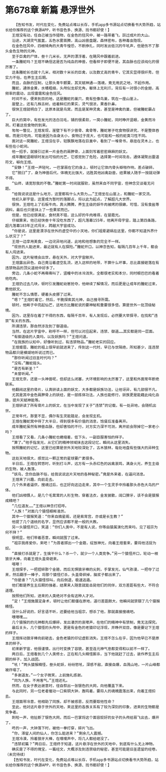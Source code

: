 # 第678章 新篇 悬浮世外
        【告知书友，时代在变化，免费站点难以长存，手机app多书源站点切换看书大势所趋，站长给你推荐的这个换源APP，听书音色多、换源、找书都好使！】
       王煊没有动，任自己被当作猎物，在金色的狂风中，被一路带着飞，跃过成片的大山。
       沿途，大湖灵气氤氲，五色水雾蒸腾，高山凶兽盘踞，森林密布，各种毒虫隐现。
       在金色狂风中，四根犄角的大青牛惶恐，不断挣扎，同时发出低沉的牛吼声，但是伤不了那头金色生物的元神。
       至于巨禽的尸体，叁十几米长，无声的漂浮着，在飓风中跟着前进。
       一条螣蛇吗？王煊不确信这是否为纯血的神兽，但看样子即便不是，其血脉也应该纯化的很厉害了。
       这条螣蛇长也就十几米，相对数十米长的巨禽，以及数丈高的青牛，它其实显得很纤秀，但实力不俗，在养生主后期。
       而且，血脉的压制，让那头青牛颤栗，其天赋神通——落魂，竟无用武之地，不起作用。
       螣蛇，通体金黄，水桶粗细，头颅似龙却无角，躯体上无利爪，背后有一对很小的金翅，高频率的震动，出现雷霆和金色狂风。
       时间不长，便来到目的地，这是螣蛇的巢穴，竟有些像鸟巢，筑在一座山崖上。
       崖壁上，还有几株古树，结着鲜红的果实，灵气很浓，果香扑鼻。
       很快王煊就明白了，这原本就是鸟窝，而且是某种灵禽，甚至是神禽的巢，但被螣蛇霸占了。
       巨大的窝中，有些发光的洁白羽毛，铺的很柔软，一窝小螣蛇，同时睁开竖眼，金黄而冷冽，盯着这些食物的到来。
       匆匆一瞥见，王煊发现，崖壁下有不少兽骨、禽骨等，螣蛇崽子吃食物很讲究，不是整体吞咽，而是只吃肉，可能是因为自身太小，食物过于庞大，也可能和一般的蛇类习性不同。
       面对这一窝螣蛇，王煊没在乎，轻飘飘地落在巨巢中，看到了一堆骨书，悬挂在灵木上，也有些在小蛇间。
       他一招手，就接引过来一片金色的肩胛骨，上面刻写着密密麻麻的妖文。
       成年螣蛇竖眼顿时发出可怕的光芒，它感觉到了危险，选择第一时间攻击，通体凝聚出雷道符文，噼向王煊。
       “安静！”王煊一声轻叱，一巴掌扇在它的身上，顿时让它体内骨头噼啪作响，差点破碎。
       它“脱臼”了，身为神兽后代，体魄无比强大，远胜其他凶禽勐兽，结果被人随手一按就动弹不得。
       “仙师，请宽恕我的不敬。”螣蛇第一时间就服软，虽然来自不同宇宙，但神念交谈毫无问题。
       “给我说说这是什么地方，这里都有什么大势力……”王煊坐在山崖上，和螣蛇一家交流。
       他初入新宇宙，这里成为暂时的落脚点，将以此为起点，了解超凡大世界。
       很快，王煊吃上了石板牛肉，真火腾腾，养生主级的妖牛肉被烤的很嫩，可惜，没有食盐等调料，最后也只是抹上了一些果浆而已。
       但是，他已经很满足，食材真不错，这么好的牛肉难得，在冒霞光。
       仔细算来，他已经快叁十年没吃东西了，超凡落幕155年，他离开母宇宙，踏上第四条路，超凡落幕183年正式闯关，跨越大宇宙成功。
       “你是说，这里是漂浮在世外的虚空中的小天地，你们祖辈避祸在这里，你都不知道外界什么状况了？”
       王煊一边享用美食，一边诧异地问道，此地和他想象的完全不一样。
       “现世的人能进来，最近就有人在探险。”螣蛇开口，以神念告知，每隔几百年上千年，都会有人闯进来。
       因为，这片秘境会出世，悬在天外，对大宇宙敞开。
       王煊露出异色，自己竟沿着虚空乱流，进入这样的地带，不算什么坏事，总比直接砸落在有违禁物品的顶尖道统中好多了。
       旁边，几条小蛇不再嘶嘶叫了，竖瞳中的冰冷消失，全都很老实和本分，同时眼巴巴的看着他吃肉。
       王煊扔过去几块，顿时引发螣蛇幼崽抢夺，他继续了解情况，而后更是让成年的螣蛇过来，教他妖文。
       螣蛇不怎么情愿，硬着头皮挪了过来。
       “嗯？”王煊盯着它，然后，干脆探索其元神，自己搜寻所需。
       顿时，他眸子中亮起仙芒，这地方比螣蛇说的要神秘和重要很多倍，算是世外一处顶级秘境。
       因为，这里存在着了不得的东西，每隔千百年，有人发现后，必然要大举探寻，在找和“违禁”有关的东西。
       所谓违禁，那自然涉及到了御道级。
       当然，在这片宇宙中，称呼不一样，但可以对应起来，违禁、御道……其实都是同一层面。
       “有御道级的人类吗，以及妖族吗？”王煊问道。
       “在我族的认知中，好像听到过，有违禁物品。”螣蛇老实的回应。
       王煊蹙眉，螣蛇的祖上很早前就进来了，传到这一代时，早已与世隔绝，所知甚少，连违禁物品都只是模煳地听说过而已。
       “那你听闻过旧圣时代吗？”
       “没有。”螣蛇摇头。
       “是否有新圣？”
       “未曾听闻。”
       王煊无奈，还是一头神兽呢，但却这么闭塞，大环境影响的太厉害了，这里和外面常年断绝联系。
       他翻阅这里的骨片，认真研读上面的妖文，大多都是妖族功法，让他讶异，有几部很不凡。
       尤其是其中金色肩胛骨上的妖经，是一部炼体功法，人族也能修行，妖族更是能藉此纯化血脉，提升天赋神能等。
       王煊研读了所有骨片上的妖文，在当中发现了关于“违禁”的记载，有一处异地，会随机出世。
       正常年代，那里不显，偶尔有生灵能踏足，会发现玄机。
       王煊在螣蛇窝中待了大半日，得到很多有价值的消息，饱餐后准备离开。
       成年螣蛇虽然有神兽血脉，但却害怕的不行，对方实力深不可测，离开前会除掉它一家老小吗？
       王煊看了又看，几条小螣蛇也蜷缩着，低下头，一副臣服害怕的样子。
       “算了。”他手指发光，从它们的精神领域抹去这段记忆，瞬间从这里消失。
       按照螣蛇的记忆，这里已经算是世外天地较深处了，古木狼林，每处地盘有些强大的异种生物。
       这处天地很大，感觉比一颗正常的星球要广袤很多。
       半日后，王煊在转悠时，听到打斗声，远方有一头赤红色的凶禽哀鸣，满身火光，养生主级的生物，被人轰落。
       “妖鸟，念你血脉不俗，给我说说这片天地的各种秘密。”竟是外来者，在逼问消息。
       王煊来了兴趣，向前走去。
       几个外来者逼供，搜魂过后，也正好向这边走来，其中一个生灵手中拎着那头赤色大鸟的尸体。
       他们凶相慑人，是几个毛茸茸的人形生物，穿着法衣，金发披散，阔口獠牙，该不会是猿猴成精吧？
       “几位道友……”王煊以神念打招呼。
       “人族！”对面几个猿怪眼眸凌厉。
       其中一个猿猴笑道：“你来自摘星阁，还是紫宵宫，亦或是长生教？”
       他提了几个道统的名字，显然应该都不是一般的大教。
       另一头猿怪开口，笑道：“你们人类中，不是有人说，你等由猿属演化而来吗，见了祖宗为何不拜？”
       很明显，他们带着恶意，瞬间就围了过来。
       “祖宗我疼爱你，来吧！”为首者掷出一个金箍，绽放神光，向着王煊套来，要将他活捉为奴。
       “直接打杀就是了，生擒干什么？杀一个，就少一个人类竞争。”另一个猿怪开口，轮动一根狼牙大棒，向着王煊头盖骨砸来。
       喀嚓！
       王煊探手，一把捏碎那个金箍，而后无惧狼牙棒的尖刺，手掌发光，仙气弥漫，一把夺了过来，然后翻手一棒子，将那个猿怪打杀，头盖骨碎掉，脑浆子都出来了。
       “你是谁？”几头猿怪惊叫，向后倒退，极速逃遁。
       他们都是养生主后期的强者，结果来人随意就能击毙他们的同伴，双方差距有些大，不符合道理。
       按照他们所知，进来的人类绝对不会有这种人才对。
       “定！”王煊施展定身术，顿时让他们都僵在原地，道行差距颇大，他瞬间就禁锢了几个猿猴精怪。
       没什么好说的，好言语不听，还要给他当祖宗，想杀了他，那就直接搜魂吧。
       噗噗噗……
       几个猿猴的的元神都先后爆碎，发出凄厉的哀嚎声，在他们的精神中有禁制，竟无法探究。
       最后关头，几个猿怪的头颅中，更是有金色的老猿印记浮现，并睁开双目，像是要记下王煊的样子。
       王煊挥动狼牙棒向前砸去，金色老猿的印记虚影消失。王煊不怎么在乎，因为他早已不是原本的样子。
       初来新宇宙，他很谨慎，出行时变换了容貌，甚至连元神气息都变得和以前不一样了。
       两日后，王煊看到几个人类修士，正在和几头精怪厮杀，当下他就赶了过去，装作养生主后期的样子，加入战团。
       “吼！”两头猿猴精怪，叁头蛇妖，纷纷怒吼，深感不敌，直接自爆，血溅山地，一片山峰都被炸塌了。
       “多谢道友。”一个女子微笑，上前施礼感谢。
       “同为人族，不用客气。”王煊还礼。
       然而，在女子表达谢意时，径自祭出一张银色的大网，向他覆盖下来。
       与此同时，另一位老者催动一口紫铜大钟，轰鸣着，要将人的魂魄震落出来，向着王煊扣去。
       王煊面带冷意，他相助了同族，却不被感恩，反而要取他性命？
       至此，他对这片悬于世外的天地，来这里的各族关系有了较为深刻的印象，进来的生物都是竞争者。
       刺啦一声，他扯断了银色大网，而后一巴掌将这个面容姣好的女子的头颅给扇飞出去，爆开了。
       咚的一声，大钟落下时，被他一拳打穿，碎片飞出。
       “你，滞留人间的仙人，你怎么能进来？”剩余几人震撼。
       王煊冷漠，拎着狼牙大棒，在噗噗声中，将几人都给砸没了。
       “违禁初篇？”两日后，王煊终于知道，这片悬浮在世外的天地中，到底有什么无上神物。
       确实是了不得的瑰宝，一篇经文，大概涉及到违禁级的秘密，甚至可能是旧圣遗留的经卷。（未完待续）
       【告知书友，时代在变化，免费站点难以长存，手机app多书源站点切换看书大势所趋，站长给你推荐的这个换源APP，听书音色多、换源、找书都好使！】